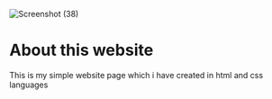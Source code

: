 ![Screenshot (38)](https://github.com/Ab3467/Web-page/assets/138695838/816caada-61bc-4711-8450-fd8ece3aa82c)

# About this website
<p>This is my simple website page which i have created in html and css languages</p>
